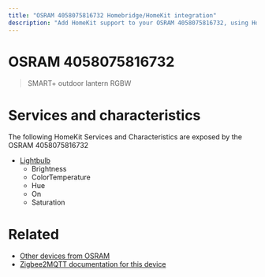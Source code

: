 ```yaml
---
title: "OSRAM 4058075816732 Homebridge/HomeKit integration"
description: "Add HomeKit support to your OSRAM 4058075816732, using Homebridge, Zigbee2MQTT and homebridge-z2m."
---
```

<!---
This file has been GENERATED using src/docgen/docgen.ts
DO NOT EDIT THIS FILE MANUALLY!
-->
# OSRAM 4058075816732
> SMART+ outdoor lantern RGBW


# Services and characteristics
The following HomeKit Services and Characteristics are exposed by
the OSRAM 4058075816732

* [Lightbulb](../../light.md)
  * Brightness
  * ColorTemperature
  * Hue
  * On
  * Saturation


# Related
* [Other devices from OSRAM](../index.md#osram)
* [Zigbee2MQTT documentation for this device](https://www.zigbee2mqtt.io/devices/4058075816732.html)